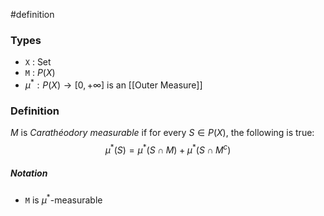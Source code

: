 #definition
### Types
- `X` : Set
- `M` : $P\left( X \right)$
- $\mu^* : P(X) \to \left[ 0,+\infty \right]$ is an [[Outer Measure]]
### Definition
$M$ is *Carathéodory measurable* if for every $S \in P(X)$, the following is true:
$$
\mu^*\left( S \right) = \mu^*\left( S\cap M \right) + \mu^* \left( S\cap M^c \right) 
$$
##### Notation
- `M` is $\mu^*$-measurable
